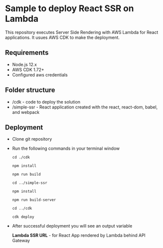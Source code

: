 # Sample to deploy React SSR on Lambda

This repository executes Server Side Rendering with AWS Lambda for React applications.
It usues AWS CDK to make the deployment.


## Requirements
- Node.js 12.x
- AWS CDK 1.72+
- Configured aws credentials

## Folder structure

- /cdk - code to deploy the solution
- /simple-ssr - React application created with the react, react-dom, babel, and webpack


## Deployment
- Clone git repository


- Run the following commands in your terminal window

    `cd ./cdk`

    `npm install`

    `npm run build`

    `cd ../simple-ssr`

    `npm install`

    `npm run build-server`

    `cd ../cdk`

    `cdk deploy`

- After successful deployment you will see an output variable

    **Lambda SSR URL** - for React App rendered by Lambda behind API Gateway


